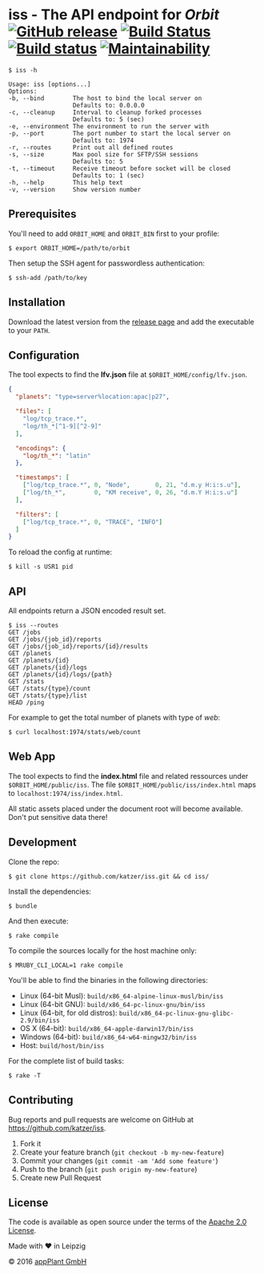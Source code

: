 # iss - The API endpoint for _Orbit_ <br> [![GitHub release](https://img.shields.io/github/release/katzer/iss.svg)](https://github.com/katzer/iss/releases) [![Build Status](https://travis-ci.com/katzer/iss.svg?branch=master)](https://travis-ci.com/katzer/iss) [![Build status](https://ci.appveyor.com/api/projects/status/ihdgs8rtuexwtiv7/branch/master?svg=true)](https://ci.appveyor.com/project/katzer/iss/branch/master) [![Maintainability](https://api.codeclimate.com/v1/badges/5b6eefc8260ef6d6dd0f/maintainability)](https://codeclimate.com/github/katzer/iss/maintainability)

    $ iss -h
    
    Usage: iss [options...]
    Options:
    -b, --bind        The host to bind the local server on
                      Defaults to: 0.0.0.0
    -c, --cleanup     Interval to cleanup forked processes
                      Defaults to: 5 (sec)
    -e, --environment The environment to run the server with
    -p, --port        The port number to start the local server on
                      Defaults to: 1974
    -r, --routes      Print out all defined routes
    -s, --size        Max pool size for SFTP/SSH sessions
                      Defaults to: 5
    -t, --timeout     Receive timeout before socket will be closed
                      Defaults to: 1 (sec)
    -h, --help        This help text
    -v, --version     Show version number

## Prerequisites

You'll need to add `ORBIT_HOME` and `ORBIT_BIN` first to your profile:

    $ export ORBIT_HOME=/path/to/orbit

Then setup the SSH agent for passwordless authentication:

    $ ssh-add /path/to/key

## Installation

Download the latest version from the [release page][releases] and add the executable to your `PATH`.

## Configuration

The tool expects to find the __lfv.json__ file at `$ORBIT_HOME/config/lfv.json`.

```json
{
  "planets": "type=server%location:apac|p27",

  "files": [
    "log/tcp_trace.*",
    "log/th_*[^1-9][^2-9]"
  ],

  "encodings": {
    "log/th_*": "latin"
  },

  "timestamps": [
    ["log/tcp_trace.*", 0, "Node",       0, 21, "d.m.y H:i:s.u"],
    ["log/th_*",        0, "KM receive", 0, 26, "d.m.Y H:i:s.u"]
  ],

  "filters": [
    ["log/tcp_trace.*", 0, "TRACE", "INFO"]
  ]
}
```

To reload the config at runtime:

    $ kill -s USR1 pid

## API

All endpoints return a JSON encoded result set.

    $ iss --routes
    GET /jobs
    GET /jobs/{job_id}/reports
    GET /jobs/{job_id}/reports/{id}/results
    GET /planets
    GET /planets/{id}
    GET /planets/{id}/logs
    GET /planets/{id}/logs/{path}
    GET /stats
    GET /stats/{type}/count
    GET /stats/{type}/list
    HEAD /ping

For example to get the total number of planets with type of _web_:

    $ curl localhost:1974/stats/web/count

## Web App

The tool expects to find the __index.html__ file and related ressources under `$ORBIT_HOME/public/iss`. The file `$ORBIT_HOME/public/iss/index.html` maps to `localhost:1974/iss/index.html`.

All static assets placed under the document root will become available. Don't put sensitive data there!

## Development

Clone the repo:
    
    $ git clone https://github.com/katzer/iss.git && cd iss/

Install the dependencies:

    $ bundle

And then execute:

    $ rake compile

To compile the sources locally for the host machine only:

    $ MRUBY_CLI_LOCAL=1 rake compile

You'll be able to find the binaries in the following directories:

- Linux (64-bit Musl): `build/x86_64-alpine-linux-musl/bin/iss`
- Linux (64-bit GNU): `build/x86_64-pc-linux-gnu/bin/iss`
- Linux (64-bit, for old distros): `build/x86_64-pc-linux-gnu-glibc-2.9/bin/iss`
- OS X (64-bit): `build/x86_64-apple-darwin17/bin/iss`
- Windows (64-bit): `build/x86_64-w64-mingw32/bin/iss`
- Host: `build/host/bin/iss`

For the complete list of build tasks:

    $ rake -T

## Contributing

Bug reports and pull requests are welcome on GitHub at https://github.com/katzer/iss.

1. Fork it
2. Create your feature branch (`git checkout -b my-new-feature`)
3. Commit your changes (`git commit -am 'Add some feature'`)
4. Push to the branch (`git push origin my-new-feature`)
5. Create new Pull Request

## License

The code is available as open source under the terms of the [Apache 2.0 License][license].

Made with :heart: in Leipzig

© 2016 [appPlant GmbH][appplant]

[releases]: https://github.com/katzer/iss/releases
[license]: http://opensource.org/licenses/Apache-2.0
[appplant]: www.appplant.de
